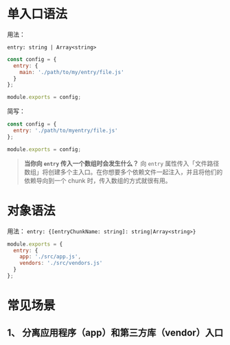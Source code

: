 
# 单入口语法

用法：  
```
entry: string | Array<string>
```

```js
const config = {
  entry: {
    main: './path/to/my/entry/file.js'
  }
};

module.exports = config;
```
简写：  
```js
const config = {
  entry: './path/to/myentry/file.js'
};

module.exports = config;
```

>**当你向 `entry` 传入一个数组时会发生什么？** 向 `entry` 属性传入「文件路径数组」将创建多个主入口。在你想要多个依赖文件一起注入，并且将他们的依赖导向到一个 chunk 时，传入数组的方式就很有用。  



# 对象语法
用法： `entry: {[entryChunkName: string]: string|Array<string>}`  
```js
module.exports = {
  entry: {
    app: './src/app.js',
    vendors: './src/vendors.js'
  }
};
```
# 常见场景
## 1、 分离应用程序（app）和第三方库（vendor）入口

